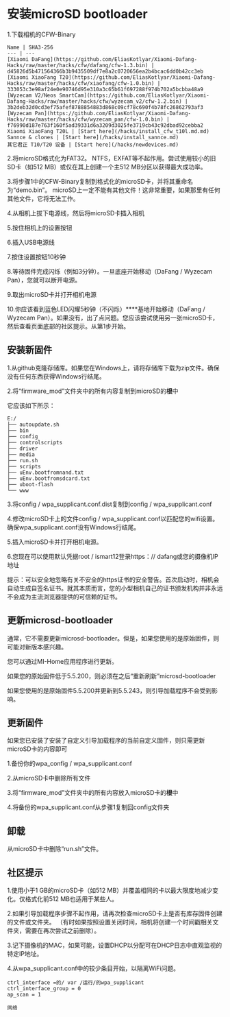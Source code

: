# 安装microSD bootloader

1.下载相机的CFW-Binary

    Name | SHA3-256 
    --- | --- 
    [Xiaomi DaFang](https://github.com/EliasKotlyar/Xiaomi-Dafang-Hacks/raw/master/hacks/cfw/dafang/cfw-1.3.bin) | d45826d5b471564366b3b9435509df7e8a2c0720656ea2b4bcac6dd0b42cc3eb
    [Xiaomi XiaoFang T20](https://github.com/EliasKotlyar/Xiaomi-Dafang-Hacks/raw/master/hacks/cfw/xiaofang/cfw-1.0.bin) | 333053c3e98af24e0e90746d95e310a3c65b61f697288f974b702a5bcbba48a9
    [Wyzecam V2/Neos SmartCam](https://github.com/EliasKotlyar/Xiaomi-Dafang-Hacks/raw/master/hacks/cfw/wyzecam_v2/cfw-1.2.bin) | 3b2deb32d0cd3ef75afef8788854883d868c09cf78c690f4b78fc26862793af3
    [Wyzecam Pan](https://github.com/EliasKotlyar/Xiaomi-Dafang-Hacks/raw/master/hacks/cfw/wyzecam_pan/cfw-1.0.bin) | f76990d187e763f160f5ad39331d6a3209d3025fe3719cb43c92dbad92cebba2
    Xiaomi XiaoFang T20L | [Start here](/hacks/install_cfw_t10l.md.md)
    Sannce & clones | [Start here](/hacks/install_sannce.md)
    其它君正 T10/T20 设备 | [Start here](/hacks/newdevices.md)

2.将microSD格式化为FAT32。 NTFS，EXFAT等不起作用。尝试使用较小的旧SD卡（如512 MB）或仅在其上创建一个主512 MB分区以获得最大成功率。

3.将步骤1中的CFW-Binary复制到格式化的microSD卡，并将其重命名为“demo.bin”。 microSD上一定不能有其他文件！这非常重要，如果那里有任何其他文件，它将无法工作。

4.从相机上拔下电源线，然后将microSD卡插入相机

5.按住相机上的设置按钮

6.插入USB电源线

7.按住设置按钮10秒钟

8.等待固件完成闪烁（例如3分钟）。一旦底座开始移动（DaFang / Wyzecam Pan），您就可以断开电源。

9.取出microSD卡并打开相机电源

10.你应该看到蓝色LED闪耀5秒钟（不闪烁）****基地开始移动（DaFang / Wyzecam Pan）。如果没有，出了点问题。您应该尝试使用另一张microSD卡，然后查看页面底部的社区提示。从第1步开始。

## 安装新固件

1.从github克隆存储库。如果您在Windows上，请将存储库下载为zip文件。确保没有任何东西获得Windows行结尾。

2.将“firmware_mod”文件夹中的所有内容复制到microSD的**根**中

它应该如下所示：

```
E:/
├── autoupdate.sh
├── bin
├── config
├── controlscripts
├── driver
├── media
├── run.sh
├── scripts
├── uEnv.bootfromnand.txt
├── uEnv.bootfromsdcard.txt
├── uboot-flash
└── www

```

3.将config / wpa_supplicant.conf.dist复制到config / wpa_supplicant.conf

4.修改microSD卡上的文件config / wpa_supplicant.conf以匹配您的wifi设置。确保wpa_supplicant.conf没有Windows行结尾。

5.插入microSD卡并打开相机电源。

6.您现在可以使用默认凭据root / ismart12登录https：// dafang或您的摄像机IP地址

提示：可以安全地忽略有关不安全的https证书的安全警告。首次启动时，相机会自动生成自签名证书。就其本质而言，您的小型相机自己的证书颁发机构并非永远不会成为主流浏览器提供的可信赖的证书。

## 更新microsd-bootloader

通常，它不需要更新microsd-bootloader。但是，如果您使用的是原始固件，则可能对新版本感兴趣。

您可以通过MI-Home应用程序进行更新。

如果您的原始固件低于5.5.200，则必须在之后“重新刷新”microsd-bootloader

如果您使用的是原始固件5.5.200并更新到5.5.243，则引导加载程序不会受到影响。

## 更新固件

如果您已安装了安装了自定义引导加载程序的当前自定义固件，则只需更新microSD卡的内容即可

1.备份你的wpa_config / wpa_supplicant.conf

2.从microSD卡中删除所有文件

3.将“firmware_mod”文件夹中的所有内容放入microSD卡的**根**中

4.将备份的wpa_supplicant.conf从步骤1复制回config文件夹

## 卸载

从microSD卡中删除“run.sh”文件。

## 社区提示

1.使用小于1 GB的microSD卡（如512 MB）并覆盖相同的卡以最大限度地减少变化。仅格式化前512 MB也适用于某些人。

2.如果引导加载程序步骤不起作用，请再次检查microSD卡上是否有库存固件创建的文件或文件夹。 （有时如果按照设置关闭时间，相机将创建一个时间戳相关文件夹，需要在再次尝试之前删除）。

3.记下摄像机的MAC，如果可能，设置DHCP以分配可在DHCP日志中直观监视的特定IP地址。

4.从wpa_supplicant.conf中的较少条目开始，以隔离WiFi问题。

```
ctrl_interface =的/ var /运行/的wpa_supplicant
ctrl_interface_group = 0
ap_scan = 1

网络
